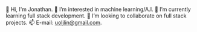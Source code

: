 👋 Hi, I'm Jonathan.
👀 I’m interested in machine learning/A.I.
🌱 I’m currently learning full stack development.
💞️ I’m looking to collaborate on full stack projects.
📫 E-mail: uoljlin@gmail.com.
